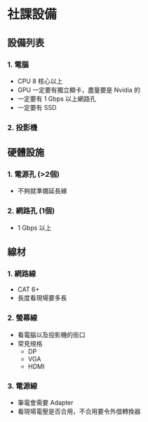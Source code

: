 # 社課設備

## 設備列表

### 1. 電腦
- CPU 8 核心以上
- GPU 一定要有獨立顯卡，盡量要是 Nvidia 的
- 一定要有 1 Gbps 以上網路孔
- 一定要有 SSD

### 2. 投影機

## 硬體設施

### 1. 電源孔 (>2個)
- 不夠就準備延長線

### 2. 網路孔 (1個)
- 1 Gbps 以上

## 線材

### 1. 網路線
- CAT 6+
- 長度看現場要多長

### 2. 螢幕線
- 看電腦以及投影機的街口
- 常見規格
  - DP
  - VGA
  - HDMI

### 3. 電源線
- 筆電會需要 Adapter
- 看現場電壓是否合用，不合用要令外借轉換器

